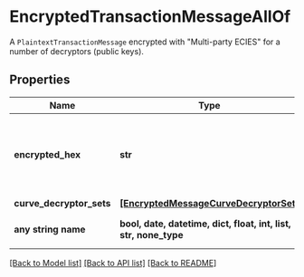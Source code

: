 # EncryptedTransactionMessageAllOf

A `PlaintextTransactionMessage` encrypted with \"Multi-party ECIES\" for a number of decryptors (public keys).

## Properties
Name | Type | Description | Notes
------------ | ------------- | ------------- | -------------
**encrypted_hex** | **str** | The hex-encoded (128-bit) AES-GCM encrypted bytes of an SBOR-encoded &#x60;PlaintextTransactionMessage&#x60;. The bytes are serialized as the concatenation &#x60;Nonce/IV (12 bytes) || Cipher (variable length) || Tag/MAC (16 bytes)&#x60;:  | 
**curve_decryptor_sets** | [**[EncryptedMessageCurveDecryptorSet]**](EncryptedMessageCurveDecryptorSet.md) |  | 
**any string name** | **bool, date, datetime, dict, float, int, list, str, none_type** | any string name can be used but the value must be the correct type | [optional]

[[Back to Model list]](../README.md#documentation-for-models) [[Back to API list]](../README.md#documentation-for-api-endpoints) [[Back to README]](../README.md)


